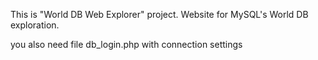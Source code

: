 This is "World DB Web Explorer" project. 
Website for MySQL's World DB exploration.  

you also need file db_login.php with connection settings
<?php
$db_host='';
$db_database='';
$db_username='';
$db_password='';
?>